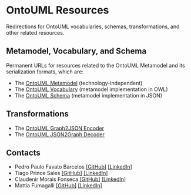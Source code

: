 # OntoUML Resources

Redirections for OntoUML vocabularies, schemas, transformations, and other related resources.

## Metamodel, Vocabulary, and Schema

Permanent URLs for resources related to the OntoUML Metamodel and its serialization formats, which are:
- The [OntoUML Metamodel](https://github.com/OntoUML/ontouml-metamodel) (technology-independent)
- The [OntoUML Vocabulary](https://github.com/OntoUML/ontouml-vocabulary) (metamodel implementation in OWL)
- The [OntoUML Schema](https://github.com/OntoUML/ontouml-schema) (metamodel implementation in JSON)

## Transformations

- The [OntoUML Graph2JSON Encoder](https://github.com/OntoUML/ontouml-graph2json)
- The [OntoUML JSON2Graph Decoder](https://github.com/OntoUML/ontouml-json2graph)

## Contacts

- Pedro Paulo Favato Barcelos [[GitHub]](https://github.com/pedropaulofb) [[LinkedIn]](https://www.linkedin.com/in/pedro-paulo-favato-barcelos/)
- Tiago Prince Sales [[GitHub]](https://github.com/tgoprince) [[LinkedIn]](https://www.linkedin.com/in/tiago-sales/)
- Claudenir Morais Fonseca [[GitHub]](https://github.com/claudenirmf) [[LinkedIn]](https://www.linkedin.com/in/claudenir-fonseca-52b251216/)
- Mattia Fumagalli [[GitHub]](https://github.com/Matt-81) [[LinkedIn]](https://www.linkedin.com/in/mattiafumagalli/)
